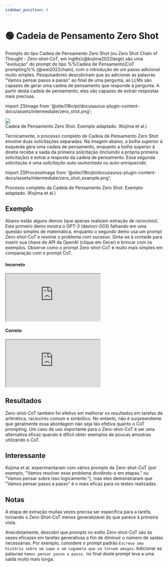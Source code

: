 ```yaml
---
sidebar_position: 4
---
```


# 🟢 Cadeia de Pensamento Zero Shot

Prompts do tipo Cadeia de Pensamento Zero Shot (ou Zero Shot Chain of Thought - Zero-shot-CoT, em inglês)(@kojima2022large) são uma "evolução" do prompt do tipo %%Cadeia de Pensamento|CoT prompting%% (@wei2022chain), com o introdução de um passo adicional muito simples. Pesquisadores descobriram que ao adicionar as palavras "Vamos pensar passo a passo" ao final de uma pergunta, as LLMs são capazes de gerar uma cadeia de pensamento que responde à pergunta. A partir desta cadeia de pensamento, eles são capazes de extrair respostas mais precisas.

import ZSImage from '@site/i18n/pt/docusaurus-plugin-content-docs/assets/intermediate/zero_shot.png';

<div style={{textAlign: 'center'}}>
  <img src={ZSImage} style={{width: "500px"}}/>
</div>

<div style={{textAlign: 'center'}}>
Cadeia de Pensamento Zero Shot. Exemplo adaptado. (Kojima et al.)
</div>


Tecnicamente, o processo completo de Cadeia de Pensamento Zero Shot envolve duas solicitações separadas. Na imagem abaixo, a bolha superior à esquerda gera uma cadeia de pensamento, enquanto a bolha superior à direita recebe a saída da primeira solicitação (incluindo a própria primeira solicitação) e extrai a resposta da cadeia de pensamento. Essa segunda solicitação é uma _solicitação auto-aumentada_ ou _auto-enriquecida_.

import ZSProcessImage from '@site/i18n/pt/docusaurus-plugin-content-docs/assets/intermediate/zero_shot_example.png';

<div style={{textAlign: 'center'}}>
  <LazyLoadImage src={ZSProcessImage} style={{width: "500px"}} />
</div>

<div style={{textAlign: 'center'}}>
Processo completo da Cadeia de Pensamento Zero Shot. Exemplo adaptado. (Kojima et al.)
</div>

## Exemplo

Abaixo estão alguns demos (que apenas realizam extração de raciocínio). Este primeiro demo mostra o GPT-3 (davinci-003) falhando em uma questão simples de matemática, enquanto o segundo demo usa um prompt Zero-shot-CoT e resolve o problema com sucesso. Sinta-se à vontade para inserir sua chave de API da OpenAI (clique em Gerar) e brincar com os exemplos. Observe como o prompt Zero-shot-CoT é muito mais simples em comparação com o prompt CoT.

#### Incorreto

<iframe
    src="https://embed.learnprompting.org/embed?config=eyJ0b3BQIjoxLCJ0ZW1wZXJhdHVyZSI6MC43LCJtYXhUb2tlbnMiOjI1Niwib3V0cHV0IjoiTyBKb8OjbyB0ZW0gOCBww6pyYXMuIiwicHJvbXB0IjoiU2UgSm%2FDo28gdGVtIDUgcMOqcmFzLCBjb21lIDIgZSBjb21wcmEgbWFpcyA1LCBkZXBvaXMgZMOhIDMgYW8gc2V1IGFtaWdvLCBxdWFudGFzIHBlcmFzIGVsZSB0ZW0gYWdvcmE%2FIiwibW9kZWwiOiJ0ZXh0LWRhdmluY2ktMDAzIn0%3D"
    style={{width:"100%", height:"500px", border:"0", borderRadius:"4px", overflow:"hidden"}}
    sandbox="allow-forms allow-modals allow-popups allow-presentation allow-same-origin allow-scripts"
></iframe>


#### Correto

<iframe
    src="https://embed.learnprompting.org/embed?config=eyJ0b3BQIjoxLCJ0ZW1wZXJhdHVyZSI6MC43LCJtYXhUb2tlbnMiOjI1Niwib3V0cHV0IjoiSm%2FDo28gdGVtIDUgcMOqcmFzLCBjb21lIDIsIGVudMOjbyBzb2JyYW0gNSAtIDIgPSAzIHDDqnJhcy4gRGVwb2lzIGVsZSBjb21wcmEgbWFpcyA1LCBlbnTDo28gZWxlIHRlbSAzICsgNSA9IDggcMOqcmFzLiBNYXMgZW0gc2VndWlkYSBlbGUgZMOhIDMgcGVyYXMgYW8gYW1pZ28sIHBvcnRhbnRvIGFnb3JhIGVsZSB0ZW0gOCAtIDMgPSA1IHBlcmFzLiBKb8OjbyBhZ29yYSB0ZW0gNSBww6pyYXMuIiwicHJvbXB0IjoiU2UgSm%2FDo28gdGVtIDUgcMOqcmFzLCBjb21lIDIgZSBjb21wcmEgbWFpcyA1LCBkZXBvaXMgZMOhIDMgYW8gc2V1IGFtaWdvLCBxdWFudGFzIHDDqnJhcyBlbGUgdGVtIGFnb3JhP1xuXG5WYW1vcyBwZW5zYXIgcGFzc28gYSBwYXNzby4iLCJtb2RlbCI6InRleHQtZGF2aW5jaS0wMDMifQ%3D%3D"
    style={{width:"100%", height:"500px", border:"0", borderRadius:"4px", overflow:"hidden"}}
    sandbox="allow-forms allow-modals allow-popups allow-presentation allow-same-origin allow-scripts"
></iframe>

## Resultados

Zero-shot-CoT também foi efetivo em melhorar os resultados em tarefas de aritmética, raciocínio comum e simbólico. No entanto, não é surpreendente que geralmente essa abordagem não seja tão efetiva quanto o CoT prompting. Um caso de uso importante para o Zero-shot-CoT é ser uma alternativa eficaz quando é difícil obter exemplos de poucas amostras utilizando o CoT.

## Interessante
Kojima et al. experimentaram com vários prompts de Zero-shot-CoT (por exemplo, "Vamos resolver esse problema dividindo-o em etapas." ou "Vamos pensar sobre isso logicamente."), mas eles demonstraram que "Vamos pensar passo a passo" é o mais eficaz para os testes realizadas.


## Notas

A etapa de extração muitas vezes precisa ser específica para a tarefa, tornando o Zero-Shot-CoT menos generalizável do que parece à primeira vista.

Anecdotamente, descobri que prompts no estilo Zero-shot-CoT são às vezes eficazes em tarefas generativas a fim de diminuir o número de saídas necessárias. Por exemplo, considere o prompt padrão `Escreva uma história sobre um sapo e um cogumelo que se tornam amigos`. Adicionar as palavras `Vamos pensar passo a passo.` no final deste prompt leva a uma saída muito mais longa.